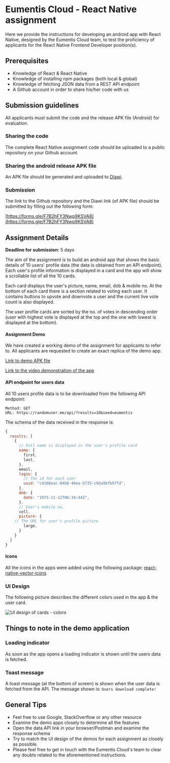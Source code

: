 # Eumentis Cloud - React Native assignment

Here we provide the instructions for developing an android app with React Native, designed by the Eumentis Cloud team, to test the proficiency of applicants for the React Native Frontend Developer position(s).

## Prerequisites
* Knowledge of React & React Native
* Knowledge of installing npm packages (both local & global)
* Knowledge of fetching JSON data from a REST API endpoint
* A Github account in order to share his/her code with us

## Submission guidelines

All applicants must submit the code and the release APK file (Android) for evaluation.

### Sharing the code

The complete React Native assignment code should be uploaded to a public repository on your Github account.

### Sharing the android release APK file

An APK file should be generated and uploaded to [Diawi](https://www.diawi.com/).

### Submission
The link to the Github repository and the Diawi link (of APK file) should be submitted by filling out the following form:

[https://forms.gle/F7B2hFY3Nwp9KSVA8](https://forms.gle/F7B2hFY3Nwp9KSVA8)

## Assignment Details

**Deadline for submission:** 5 days

The aim of the assignment is to build an android app that shows the basic details of 10 users' profile data (the data is obtained from an API endpoint). Each user's profile information is displayed in a card and the app will show a scrollable list of all the 10 cards.

Each card displays the user's picture, name, email, dob & mobile no. At the bottom of each card there is a section related to voting each user. It contains buttons to upvote and downvote a user and the current live vote count is also displayed.

The user profile cards are sorted by the no. of votes in descending order (user with highest vote is displayed at the top and the one with lowest is displayed at the bottom).

#### Assignment Demo
 
We have created a working demo of the assignment for applicants to refer to. All applicants are requested to create an exact replica of the demo app.

[Link to demo APK file](https://1drv.ms/u/s!AqkRCvgUCZensGHu08vREO0R-rh9?e=vgWJAr)

[Link to the video demonstration of the app](https://youtu.be/IMob6bNdpV0)

#### API endpoint for users data

All 10 users profile data is to be downloaded from the following API endpoint:
```
Method: GET
URL: https://randomuser.me/api/?results=10&seed=eumentis
```

The schema of the data received in the response is:
```Javascript
{
  results: [
    {
	  // Full name is displayed in the user's profile card
      name: {
        first,
        last,
      },
      email,
      login: {
        // The id for each user
        uuid: "c4168eac-84b8-46ea-b735-c9da9bfb97fd",
      },
      dob: {
        date: "1975-11-12T06:34:44Z",
      },
      // User's mobile no.
      cell,
      picture: {
	// The URL for user's profile picture
        large,
      }
    }
  ]
}
```

#### Icons

All the icons in the apps were added using the following package:
[react-native-vector-icons](https://github.com/oblador/react-native-vector-icons)

### UI Design

The following picture describes the different colors used in the app & the user card.

![UI design of cards - colors](https://9auhoa.bn.files.1drv.com/y4m0GZMYYj3v30Xeb1MPA-8a40CkhBF0hsX301OVG_3kJgF44kW8Zyys-zEcUgfDXElLS1J3S-jNIGiqFjiQYQgH32VvGfZ_7UW-Cczaa0gwqHtB4yk-iDT91Onqp7ct7OkUqp7AQzAB8b0zILlIydkZeT0zQ87Z4pM9yBqLdXuVC3gZU0kpINYs8njbNJwBFlDG7SOs4Dx0e5JpfI4VMKd_A?width=1024&height=643&cropmode=none)

## Things to note in the demo application

### Loading indicator

As soon as the app opens a loading indicator is shown until the users data is fetched.

### Toast message

A toast message (at the bottom of screen) is shown when the user data is fetched from the API. The message shown is: `Users download complete!`

## General Tips

 - Feel free to use Google, StackOverflow or any other resource
 - Examine the demo apps closely to determine all the features
 - Open the data API link in your browser/Postman and examine the response schema
 - Try to match the UI design of the demos for each assignment as closely as possible.
 - Please feel free to get in touch with the Eumentis Cloud's team to clear any doubts related to the aforementioned instructions.
